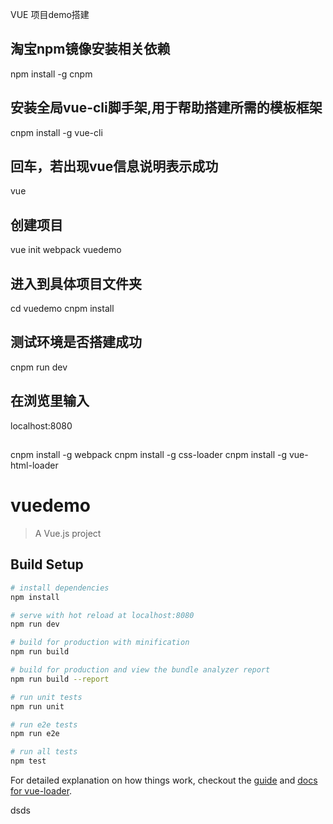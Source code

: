 VUE 项目demo搭建
## 淘宝npm镜像安装相关依赖
npm install -g cnpm
## 安装全局vue-cli脚手架,用于帮助搭建所需的模板框架
cnpm install -g vue-cli
## 回车，若出现vue信息说明表示成功
vue
## 创建项目
vue init webpack vuedemo
## 进入到具体项目文件夹
cd vuedemo
cnpm install
## 测试环境是否搭建成功
cnpm run dev

## 在浏览里输入
localhost:8080

##
cnpm install -g webpack
cnpm install -g css-loader
cnpm install -g vue-html-loader
# vuedemo

> A Vue.js project

## Build Setup

``` bash
# install dependencies
npm install

# serve with hot reload at localhost:8080
npm run dev

# build for production with minification
npm run build

# build for production and view the bundle analyzer report
npm run build --report

# run unit tests
npm run unit

# run e2e tests
npm run e2e

# run all tests
npm test
```

For detailed explanation on how things work, checkout the [guide](http://vuejs-templates.github.io/webpack/) and [docs for vue-loader](http://vuejs.github.io/vue-loader).

dsds
